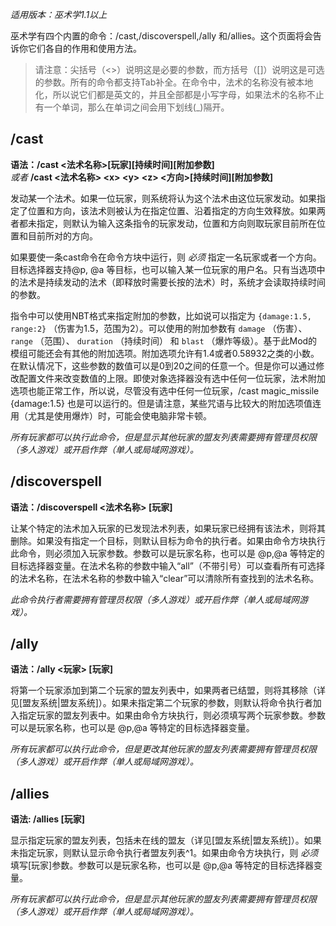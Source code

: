 _适用版本：巫术学1.1以上_  

巫术学有四个内置的命令：/cast,/discoverspell,/ally 和/allies。这个页面将会告诉你它们各自的作用和使用方法。  
 
> 请注意：尖括号（<>）说明这是必要的参数，而方括号（[]）说明这是可选的参数。所有的命令都支持Tab补全。在命令中，法术的名称没有被本地化，所以说它们都是英文的，并且全部都是小写字母，如果法术的名称不止有一个单词，那么在单词之间会用下划线(\_)隔开。  

## /cast  

**语法：/cast \<法术名称\>[玩家][持续时间][附加参数]**  
_或者_ **/cast \<法术名称\> \<x\> \<y\> \<z\> \<方向\>[持续时间][附加参数]**  

发动某一个法术。如果一位玩家，则系统将认为这个法术由这位玩家发动。如果指定了位置和方向，该法术则被认为在指定位置、沿着指定的方向生效释放。如果两者都未指定，则默认为输入这条指令的玩家发动，位置和方向则取玩家目前所在位置和目前所对的方向。

如果要使一条cast命令在命令方块中运行，则 _必须_ 指定一名玩家或者一个方向。目标选择器支持@p, @a 等目标，也可以输入某一位玩家的用户名。只有当选项中的法术是持续发动的法术（即释放时需要长按的法术）时，系统才会读取持续时间的参数。  
 
指令中可以使用NBT格式来指定附加的参数，比如说可以指定为 `{damage:1.5, range:2}` （伤害为1.5，范围为2）。可以使用的附加参数有 `damage` （伤害）、 `range` （范围）、 `duration` （持续时间） 和 `blast` （爆炸等级）。基于此Mod的模组可能还会有其他的附加选项。附加选项允许有1.4或者0.58932之类的小数。在默认情况下，这些参数的数值可以是0到20之间的任意一个。但是你可以通过修改配置文件来改变数值的上限。即使对象选择器没有选中任何一位玩家，法术附加选项也能正常工作，所以说，尽管没有选中任何一位玩家，/cast magic_missile {damage:1.5} 也是可以运行的。但是请注意，某些咒语与比较大的附加选项值连用（尤其是使用爆炸）时，可能会使电脑非常卡顿。  

_所有玩家都可以执行此命令，但是显示其他玩家的盟友列表需要拥有管理员权限（多人游戏）或开启作弊（单人或局域网游戏）。_  

## /discoverspell  

**语法：/discoverspell \<法术名称\> [玩家]**  

让某个特定的法术加入玩家的已发现法术列表，如果玩家已经拥有该法术，则将其删除。如果没有指定一个目标，则默认目标为命令的执行者。如果由命令方块执行此命令，则必须加入玩家参数。参数可以是玩家名称，也可以是 @p,@a 等特定的目标选择器变量。在法术名称的参数中输入“all”（不带引号）可以查看所有可选择的法术名称，在法术名称的参数中输入“clear”可以清除所有查找到的法术名称。  

_此命令执行者需要拥有管理员权限（多人游戏）或开启作弊（单人或局域网游戏）。_  

## /ally

**语法：/ally \<玩家\> [玩家]**  

将第一个玩家添加到第二个玩家的盟友列表中，如果两者已结盟，则将其移除（详见[盟友系统|盟友系统]）。如果未指定第二个玩家的参数，则默认将命令执行者加入指定玩家的盟友列表中。如果由命令方块执行，则必须填写两个玩家参数。参数可以是玩家名称，也可以是 @p,@a 等特定的目标选择器变量。   
 
_所有玩家都可以执行此命令，但是更改其他玩家的盟友列表需要拥有管理员权限（多人游戏）或开启作弊（单人或局域网游戏）。_  

## /allies  

**语法: /allies [玩家]**  

显示指定玩家的盟友列表，包括未在线的盟友（详见[盟友系统|盟友系统]）。如果未指定玩家，则默认显示命令执行者盟友列表^1。如果由命令方块执行，则 _必须_ 填写[玩家]参数。参数可以是玩家名称，也可以是 @p,@a 等特定的目标选择器变量。  

_所有玩家都可以执行此命令，但是显示其他玩家的盟友列表需要拥有管理员权限（多人游戏）或开启作弊（单人或局域网游戏）。_  
